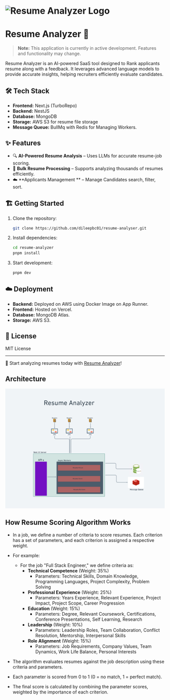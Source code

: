# ![Resume Analyzer Logo](https://resume-analyzer.dileeptechlab.com/_next/image?url=%2Fapp-logo.png&w=256&q=75)

# Resume Analyzer 🚀

> **Note:** This application is currently in active development. Features and functionality may change.

Resume Analyzer is an AI-powered SaaS tool designed to Rank applicants resume along with a feedback. It leverages advanced language models to provide accurate insights, helping recruiters efficiently evaluate candidates.

## 🛠 Tech Stack

- **Frontend:** Next.js (TurboRepo)
- **Backend:** NestJS
- **Database:** MongoDB
- **Storage:** AWS S3 for resume file storage
- **Message Queue:** BullMq with Redis for Managing Workers.

## ✨ Features

- 🔍 **AI-Powered Resume Analysis** – Uses LLMs for accurate resume-job scoring.
- 📂 **Bulk Resume Processing** – Supports analyzing thousands of resumes efficiently.
- ☁️ **Applicants Management ** – Manage Candidates search, filter, sort.


## 🏗 Getting Started

1. Clone the repository:
   ```bash
   git clone https://github.com/dileepbc01/resume-analyser.git
   ```
2. Install dependencies:
   ```bash
   cd resume-analyzer
   pnpm install
   ```
3. Start development:
   ```bash
   pnpm dev
   ```

## ☁️ Deployment

- **Backend:** Deployed on AWS using Docker Image on App Runner.
- **Frontend:** Hosted on Vercel.
- **Database:** MongoDB Atlas.
- **Storage:** AWS S3.

## 📜 License

MIT License

---

🚀 Start analyzing resumes today with [Resume Analyzer](https://resume-analyzer.dileeptechlab.com/)!

## Architecture
![Architecture](./architecture.png)


## How Resume Scoring Algorithm Works

- In a job, we define a number of criteria to score resumes. Each criterion has a set of parameters, and each criterion is assigned a respective weight.
- For example:
  - For the job "Full Stack Engineer," we define criteria as:
    - **Technical Competence** (Weight: 35%)
      - Parameters: Technical Skills, Domain Knowledge, Programming Languages, Project Complexity, Problem Solving
    - **Professional Experience** (Weight: 25%)
      - Parameters: Years Experience, Relevant Experience, Project Impact, Project Scope, Career Progression
    - **Education** (Weight: 15%)
      - Parameters: Degree, Relevant Coursework, Certifications, Conference Presentations, Self Learning, Research
    - **Leadership** (Weight: 10%)
      - Parameters: Leadership Roles, Team Collaboration, Conflict Resolution, Mentorship, Interpersonal Skills
    - **Role Alignment** (Weight: 15%)
      - Parameters: Job Requirements, Company Values, Team Dynamics, Work Life Balance, Personal Interests

- The algorithm evaluates resumes against the job description using these criteria and parameters.
- Each parameter is scored from 0 to 1 (0 = no match, 1 = perfect match).
- The final score is calculated by combining the parameter scores, weighted by the importance of each criterion.